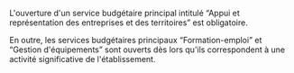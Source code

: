 L'ouverture d'un service budgétaire principal intitulé “Appui et représentation des entreprises et des territoires” est obligatoire.

En outre, les services budgétaires principaux “Formation-emploi” et “Gestion d'équipements” sont ouverts dès lors qu'ils correspondent à une activité significative de l'établissement.
